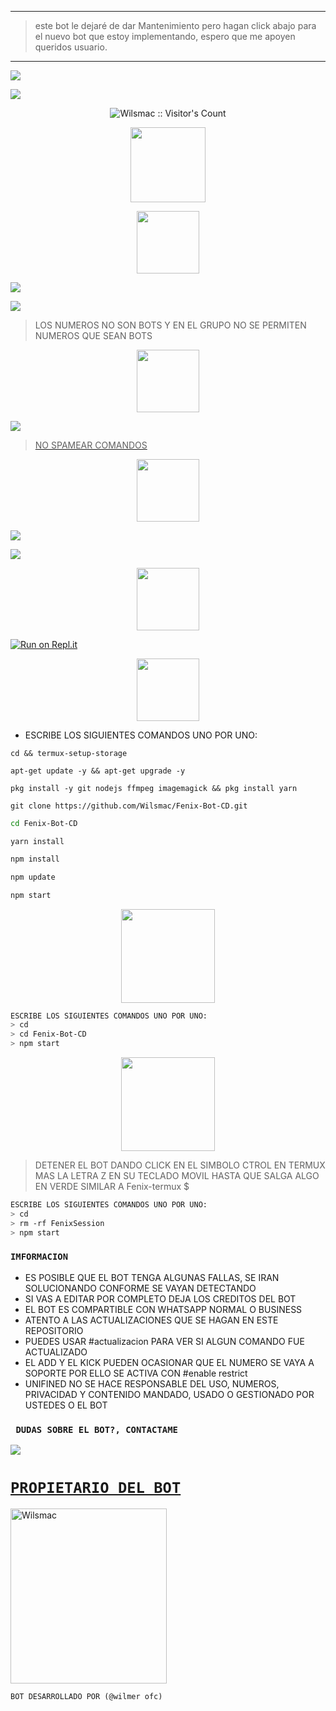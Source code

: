 ----------------------------------------
>este bot le dejaré de dar Mantenimiento pero 
hagan click abajo para el nuevo bot que estoy 
implementando, espero que me apoyen queridos usuario.
----------------------------------------

<a href="https://github.com/Wilsmac/FantasyBot-MD-v1" target="black"><img src="https://img.shields.io/badge/♥️-click el nuevo repositorio del bot-000000?style=for-the-badge&logo=GitHub&logoColor=black" /></a>


<img src="https://telegra.ph/file/4257e73c23a12f04717b3.jpg" height=",70px"> 
</p>
</p>
<p align="center"><img src="https://profile-counter.glitch.me/{Fenix-Bot-CD}/count.svg" alt="Wilsmac :: Visitor's Count" /></p>

</p>
<p align="center"> 
<a href="https://github.com/Wilsmac/Fenix-Bot-CD"><img src="http://readme-typing-svg.herokuapp.com?font=mono&size=17&duration=4000&color=[00FFFF]&center=falso&vCenter=falso&lines=𝐹𝐸𝑁𝐼𝑋-𝐵𝑂𝑇-𝐶𝐷++;𝐻𝑂𝐿𝐴,+𝐺𝑅𝐴𝐶𝐼𝐴𝑆+𝑃𝑂𝑅+𝑉𝐼𝑆𝐼𝑇𝐴𝑅+𝐸𝐿+𝑅𝐸𝑃𝑂𝑆𝐼𝑇𝑂𝑅𝐼𝑂" height="120px"></a> 
</p>
 


<p align="center"> 
<a href="https://github.com/Wilsmac"><img src="http://readme-typing-svg.herokuapp.com?font=mono&size=20&duration=4000&color=[00FFFF]&center=falso&vCenter=falso&lines=Fenix-Bot-CD++;Grupos+Oficiales+de" height="100px"></a> 
</p>
 

<a href="https://chat.whatsapp.com/EAxOACyzjB6JhkRvQvw4zl" target="blank"><img src="https://img.shields.io/badge/Grupo-OfiCIAL DEL BOT-25D366?style=for-the-badge&logo=whatsapp&logoColor=white" /></a>

<a href="https://chat.whatsapp.com/GK9jQ7sY7XRGxhu6UoTOle" target="blank"><img src="https://img.shields.io/badge/grupo de soporté-✨-25D366?style=for-the-badge&logo=whatsapp&logoColor=white" /></a>

> LOS NUMEROS NO SON BOTS Y EN EL GRUPO NO SE PERMITEN NUMEROS QUE SEAN BOTS

<p align="center"> 
<a href="https://github.com/Wilsmac"><img src="http://readme-typing-svg.herokuapp.com?font=mono&size=15&duration=4000&color=[00FFFF]&center=falso&vCenter=falso&lines=Fenix-Bot-CD++;𝐵𝑜𝑡𝑠+𝑂𝑓𝑖𝑐𝑎𝑙𝑒𝑠+𝑑𝑒" height="100px"></a> 
</p>

<a href="https://api.whatsapp.com/send/?phone=50250101139&text=.estado&type=phone_number&app_absent=0" target="blank"><img src="https://img.shields.io/badge/BOT_OFICIAL_1-000000?style=for-the-badge&logo=whatsapp&logoColor=white" />

> NO SPAMEAR COMANDOS



<p align="center"> 

<p align="center"> 
<a href="https://github.com/Wilsmac"><img src="http://readme-typing-svg.herokuapp.com?font=mono&size=15&duration=4000&color=[00FFFF]&center=falso&vCenter=falso&lines=Fenix-Bot-CD++;𝐶𝑂𝑁𝐹𝐼𝐺𝑈𝑅𝐴𝐶𝐼𝑂́𝑁+𝑃𝐴𝑅𝐴" height="100px"></a> 

 <a href="https://github.com/Wilsmac/Fenix-Bot-CD/fork" target="black"><img src="https://img.shields.io/badge/♥️-clona_el_repositorio-000000?style=for-the-badge&logo=GitHub&logoColor=black" /></a>

<a href="https://github.com/Wilsmac/Fenix-Bot-CD/blob/master/config.js" target="black"><img src="https://img.shields.io/badge/♥️-Cambiar el owner del bot-000000?style=for-the-badge&logo=GitHub&logoColor=black" /></a>
  

 
<p align="center"> 
<a href="https://github.com/Wilsmac"><img src="http://readme-typing-svg.herokuapp.com?font=mono&size=15&duration=4000&color=[00FFFF]&center=falso&vCenter=falso&lines=replit++;activa+el+bot+en" height="100px"></a> 
</p>

[![Run on Repl.it](https://repl.it/badge/github/BrunoSobrino/TheMystic-Bot-MD)](https://repl.it/github/Wilsmac/Fenix-Bot-CD) 
  

 <p align="center"> 
<a href="https://github.com/Wilsmac"><img src="http://readme-typing-svg.herokuapp.com?font=mono&size=20&duration=3000&color=[00FFFF]&center=falso&vCenter=falso&lines=Termux++;activa+el+Bot+en" height="100px"></a> 
</p>

- ESCRIBE LOS SIGUIENTES COMANDOS UNO POR UNO:
```
cd && termux-setup-storage
```

```
apt-get update -y && apt-get upgrade -y
```

```
pkg install -y git nodejs ffmpeg imagemagick && pkg install yarn 
```

```
git clone https://github.com/Wilsmac/Fenix-Bot-CD.git
```
```bash
cd Fenix-Bot-CD
```
```
yarn install
```

```bash
npm install
```

```bash
npm update
```

```bash
npm start
```

<p align="center"> 
<a href="https://github.com/Wilsmac"><img src="http://readme-typing-svg.herokuapp.com?font=mono&size=15&duration=4000&color=[00FFFF]&center=falso&vCenter=falso&lines=♥️✨++;en+caso+de+detenerse+en+termux" height="150px"></a> 
</p>

```bash
ESCRIBE LOS SIGUIENTES COMANDOS UNO POR UNO:
> cd
> cd Fenix-Bot-CD
> npm start
```

<p align="center"> 
<a href="https://github.com/Wilsmac"><img src="http://readme-typing-svg.herokuapp.com?font=mono&size=15&duration=4000&color=[000000]&center=falso&vCenter=falso&lines=✨♥️++;Pedir+otro+codigo+qr+en+termux" height="150px"></a> 
</p>

> DETENER EL BOT DANDO CLICK EN EL SIMBOLO CTROL EN TERMUX MAS LA LETRA Z EN SU TECLADO MOVIL HASTA QUE SALGA ALGO EN VERDE SIMILAR A Fenix-termux $  

```bash
ESCRIBE LOS SIGUIENTES COMANDOS UNO POR UNO:
> cd 
> rm -rf FenixSession
> npm start
```

### `IMFORMACION`
- ES POSIBLE QUE EL BOT TENGA ALGUNAS FALLAS, SE IRAN SOLUCIONANDO CONFORME SE VAYAN DETECTANDO
- SI VAS A EDITAR POR COMPLETO DEJA LOS CREDITOS DEL BOT 
- EL BOT ES COMPARTIBLE CON WHATSAPP NORMAL O BUSINESS
- ATENTO A LAS ACTUALIZACIONES QUE SE HAGAN EN ESTE REPOSITORIO
- PUEDES USAR #actualizacion PARA VER SI ALGUN COMANDO FUE ACTUALIZADO
- EL ADD Y EL KICK PUEDEN OCASIONAR QUE EL NUMERO SE VAYA A SOPORTE POR ELLO SE ACTIVA CON #enable restrict 
- UNIFINED NO SE HACE RESPONSABLE DEL USO, NUMEROS, PRIVACIDAD Y CONTENIDO MANDADO, USADO O GESTIONADO POR USTEDES O EL BOT
 
 ### ` DUDAS SOBRE EL BOT?, CONTACTAME`
<a href="http://wa.me/50258115623" target="blank"><img src="https://img.shields.io/badge/UNIFINED-OFC-25D366?style=for-the-badge&logo=whatsapp&logoColor=white" />


## <h1>`PROPIETARIO DEL BOT`</h1>
<a href="https://github.com/Wilsmac"><img src="https://github.com/Wilsmac.png" width="250" height="280" alt="Wilsmac"/></a>
  
`BOT DESARROLLADO POR (@wilmer ofc)`
